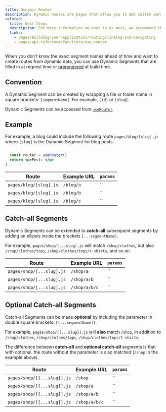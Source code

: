 ```yaml
---
title: Dynamic Routes
description: Dynamic Routes are pages that allow you to add custom params to your URLs. Start creating Dynamic Routes and learn more here.
related:
  title: Next Steps
  description: For more information on what to do next, we recommend the following sections
  links:
    - pages/building-your-application/routing/linking-and-navigating
    - pages/api-reference/functions/use-router
---
```


When you don't know the exact segment names ahead of time and want to create routes from dynamic data, you can use Dynamic Segments that are filled in at request time or [prerendered](/docs/pages/building-your-application/data-fetching/get-static-paths) at build time.

## Convention

A Dynamic Segment can be created by wrapping a file or folder name in square brackets: `[segmentName]`. For example, `[id]` or `[slug]`.

Dynamic Segments can be accessed from [`useRouter`](/docs/pages/api-reference/functions/use-router).

## Example

For example, a blog could include the following route `pages/blog/[slug].js` where `[slug]` is the Dynamic Segment for blog posts.

```jsx

  const router = useRouter()
  return <p>Post: </p>
}
```

| Route                  | Example URL | `params` |
| ---------------------- | ----------- | -------- |
| `pages/blog/[slug].js` | `/blog/a`   | ``       |
| `pages/blog/[slug].js` | `/blog/b`   | ``       |
| `pages/blog/[slug].js` | `/blog/c`   | ``       |

## Catch-all Segments

Dynamic Segments can be extended to **catch-all** subsequent segments by adding an ellipsis inside the brackets `[...segmentName]`.

For example, `pages/shop/[...slug].js` will match `/shop/clothes`, but also `/shop/clothes/tops`, `/shop/clothes/tops/t-shirts`, and so on.

| Route                     | Example URL   | `params` |
| ------------------------- | ------------- | -------- |
| `pages/shop/[...slug].js` | `/shop/a`     | ``       |
| `pages/shop/[...slug].js` | `/shop/a/b`   | ``       |
| `pages/shop/[...slug].js` | `/shop/a/b/c` | ``       |

## Optional Catch-all Segments

Catch-all Segments can be made **optional** by including the parameter in double square brackets: `[[...segmentName]]`.

For example, `pages/shop/[[...slug]].js` will **also** match `/shop`, in addition to `/shop/clothes`, `/shop/clothes/tops`, `/shop/clothes/tops/t-shirts`.

The difference between **catch-all** and **optional catch-all** segments is that with optional, the route without the parameter is also matched (`/shop` in the example above).

| Route                       | Example URL   | `params` |
| --------------------------- | ------------- | -------- |
| `pages/shop/[[...slug]].js` | `/shop`       | ``       |
| `pages/shop/[[...slug]].js` | `/shop/a`     | ``       |
| `pages/shop/[[...slug]].js` | `/shop/a/b`   | ``       |
| `pages/shop/[[...slug]].js` | `/shop/a/b/c` | ``       |

